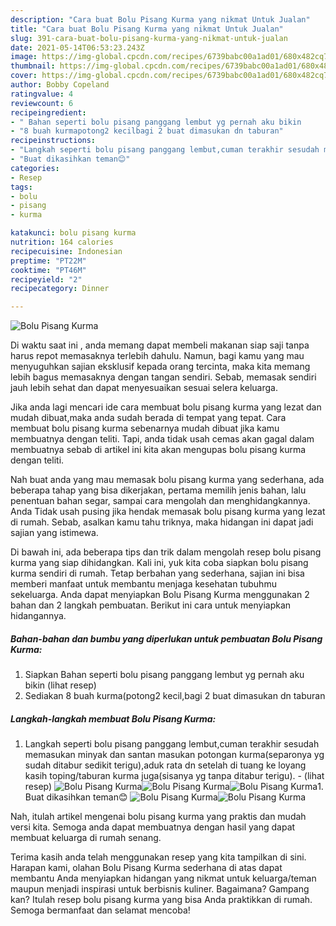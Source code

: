 ```yaml
---
description: "Cara buat Bolu Pisang Kurma yang nikmat Untuk Jualan"
title: "Cara buat Bolu Pisang Kurma yang nikmat Untuk Jualan"
slug: 391-cara-buat-bolu-pisang-kurma-yang-nikmat-untuk-jualan
date: 2021-05-14T06:53:23.243Z
image: https://img-global.cpcdn.com/recipes/6739babc00a1ad01/680x482cq70/bolu-pisang-kurma-foto-resep-utama.jpg
thumbnail: https://img-global.cpcdn.com/recipes/6739babc00a1ad01/680x482cq70/bolu-pisang-kurma-foto-resep-utama.jpg
cover: https://img-global.cpcdn.com/recipes/6739babc00a1ad01/680x482cq70/bolu-pisang-kurma-foto-resep-utama.jpg
author: Bobby Copeland
ratingvalue: 4
reviewcount: 6
recipeingredient:
- " Bahan seperti bolu pisang panggang lembut yg pernah aku bikin           lihat resep"
- "8 buah kurmapotong2 kecilbagi 2 buat dimasukan dn taburan"
recipeinstructions:
- "Langkah seperti bolu pisang panggang lembut,cuman terakhir sesudah memasukan minyak dan santan masukan potongan kurma(separonya yg sudah ditabur sedikit terigu),aduk rata dn setelah di tuang ke loyang kasih toping/taburan kurma juga(sisanya yg tanpa ditabur terigu).           (lihat resep)"
- "Buat dikasihkan teman😊"
categories:
- Resep
tags:
- bolu
- pisang
- kurma

katakunci: bolu pisang kurma 
nutrition: 164 calories
recipecuisine: Indonesian
preptime: "PT22M"
cooktime: "PT46M"
recipeyield: "2"
recipecategory: Dinner

---
```



![Bolu Pisang Kurma](https://img-global.cpcdn.com/recipes/6739babc00a1ad01/680x482cq70/bolu-pisang-kurma-foto-resep-utama.jpg)

Di waktu  saat ini , anda memang dapat membeli makanan siap saji tanpa harus repot memasaknya terlebih dahulu. Namun, bagi kamu yang mau menyuguhkan sajian eksklusif kepada orang tercinta, maka kita memang lebih bagus memasaknya dengan tangan sendiri. Sebab, memasak sendiri jauh lebih sehat dan dapat menyesuaikan sesuai selera keluarga.

Jika anda lagi mencari ide cara membuat bolu pisang kurma yang lezat dan mudah dibuat,maka anda sudah berada di tempat yang tepat. Cara membuat bolu pisang kurma  sebenarnya mudah dibuat jika kamu membuatnya dengan teliti. Tapi, anda tidak usah cemas akan gagal dalam membuatnya 
sebab di artikel ini kita akan mengupas bolu pisang kurma dengan teliti.  



Nah buat anda yang mau memasak bolu pisang kurma yang sederhana, ada beberapa tahap yang bisa dikerjakan, pertama memilih jenis bahan, lalu penentuan bahan segar, sampai cara mengolah dan menghidangkannya. Anda Tidak usah pusing jika hendak memasak bolu pisang kurma yang lezat di rumah. Sebab, asalkan kamu  tahu triknya, maka hidangan ini dapat jadi sajian yang istimewa.

Di bawah ini, ada beberapa tips dan trik dalam mengolah resep bolu pisang kurma yang siap dihidangkan. Kali ini, yuk kita coba siapkan bolu pisang kurma sendiri di rumah. Tetap berbahan yang sederhana, sajian ini bisa memberi manfaat untuk membantu menjaga kesehatan tubuhmu sekeluarga. Anda dapat menyiapkan Bolu Pisang Kurma menggunakan 2 bahan dan 2 langkah pembuatan. Berikut ini cara untuk menyiapkan hidangannya.

<!--inarticleads1-->

##### Bahan-bahan dan bumbu yang diperlukan untuk pembuatan Bolu Pisang Kurma:

1. Siapkan  Bahan seperti bolu pisang panggang lembut yg pernah aku bikin           (lihat resep)
1. Sediakan 8 buah kurma(potong2 kecil,bagi 2 buat dimasukan dn taburan




<!--inarticleads2-->

##### Langkah-langkah membuat Bolu Pisang Kurma:

1. Langkah seperti bolu pisang panggang lembut,cuman terakhir sesudah memasukan minyak dan santan masukan potongan kurma(separonya yg sudah ditabur sedikit terigu),aduk rata dn setelah di tuang ke loyang kasih toping/taburan kurma juga(sisanya yg tanpa ditabur terigu). -           (lihat resep)
<img src="https://img-global.cpcdn.com/steps/7b4a125b4ca8daf5/160x128cq70/bolu-pisang-kurma-langkah-memasak-1-foto.jpg" alt="Bolu Pisang Kurma"><img src="https://img-global.cpcdn.com/steps/2c65a9bbb47a30c2/160x128cq70/bolu-pisang-kurma-langkah-memasak-1-foto.jpg" alt="Bolu Pisang Kurma"><img src="https://img-global.cpcdn.com/steps/31a68b73e3e831aa/160x128cq70/bolu-pisang-kurma-langkah-memasak-1-foto.jpg" alt="Bolu Pisang Kurma">1. Buat dikasihkan teman😊
<img src="https://img-global.cpcdn.com/steps/22a00f59878a7825/160x128cq70/bolu-pisang-kurma-langkah-memasak-2-foto.jpg" alt="Bolu Pisang Kurma"><img src="https://img-global.cpcdn.com/steps/a0d35882753b6ca6/160x128cq70/bolu-pisang-kurma-langkah-memasak-2-foto.jpg" alt="Bolu Pisang Kurma">



Nah, itulah artikel mengenai  bolu pisang kurma  yang praktis dan mudah versi kita. Semoga anda dapat membuatnya dengan hasil yang dapat membuat keluarga di rumah senang. 

Terima kasih anda telah menggunakan resep yang kita tampilkan di sini. Harapan kami, olahan  Bolu Pisang Kurma sederhana di atas dapat membantu Anda menyiapkan hidangan yang nikmat untuk keluarga/teman maupun menjadi inspirasi untuk berbisnis kuliner. Bagaimana? Gampang kan? Itulah resep bolu pisang kurma yang bisa Anda praktikkan di rumah. Semoga bermanfaat dan selamat mencoba!

